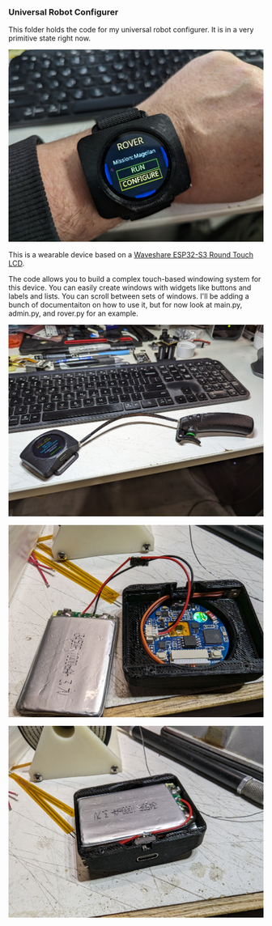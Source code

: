 ### Universal Robot Configurer

This folder holds the code for my universal robot configurer. It is in a very primitive state right now.

![](images/PXL_20240305_013810338.jpg)

This is a wearable device based on a [Waveshare ESP32-S3 Round Touch LCD](https://www.waveshare.com/esp32-s3-touch-lcd-1.28.htm).

The code allows you to build a complex touch-based windowing system for this device. You can easily create windows with widgets like buttons and labels and lists. You can scroll between sets of windows. I'll be adding a bunch of documentaiton on how to use it, but for now look at main.py, admin.py, and rover.py for an example.

![](images/PXL_20240304_235733175.jpg)

![](images/PXL_20240228_012842145.jpg)

![](images/PXL_20240228_012910481.jpg)
